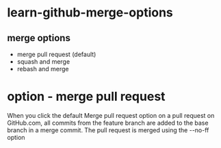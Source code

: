 # learn-github-merge-options

## merge options
- merge pull request (default)
- squash and merge
- rebash and merge

# option - merge pull request
When you click the default Merge pull request option on a pull request on GitHub.com, all commits from the feature branch are added to the base branch in a merge commit. The pull request is merged using the --no-ff option
